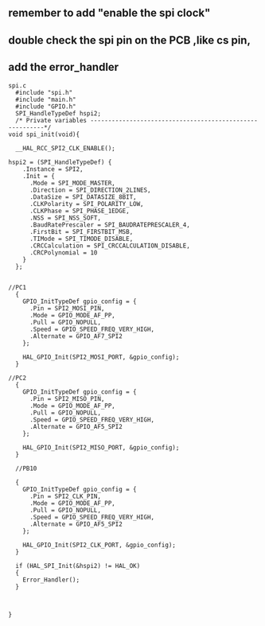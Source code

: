 ## remember to add "enable the spi clock" 
## double check the spi pin on the PCB ,like cs pin, 
## add the error_handler 

    spi.c 
      #include "spi.h"
      #include "main.h"
      #include "GPIO.h"
      SPI_HandleTypeDef hspi2;
      /* Private variables ---------------------------------------------------------*/
    void spi_init(void){

      __HAL_RCC_SPI2_CLK_ENABLE();

    hspi2 = (SPI_HandleTypeDef) {
        .Instance = SPI2,
        .Init = {
          .Mode = SPI_MODE_MASTER,
          .Direction = SPI_DIRECTION_2LINES,
          .DataSize = SPI_DATASIZE_8BIT,
          .CLKPolarity = SPI_POLARITY_LOW,
          .CLKPhase = SPI_PHASE_1EDGE,
          .NSS = SPI_NSS_SOFT,
          .BaudRatePrescaler = SPI_BAUDRATEPRESCALER_4,
          .FirstBit = SPI_FIRSTBIT_MSB,
          .TIMode = SPI_TIMODE_DISABLE,
          .CRCCalculation = SPI_CRCCALCULATION_DISABLE,
          .CRCPolynomial = 10
        }
      };


    //PC1
      {
        GPIO_InitTypeDef gpio_config = {
          .Pin = SPI2_MOSI_PIN,
          .Mode = GPIO_MODE_AF_PP,
          .Pull = GPIO_NOPULL,
          .Speed = GPIO_SPEED_FREQ_VERY_HIGH,
          .Alternate = GPIO_AF7_SPI2
        };

        HAL_GPIO_Init(SPI2_MOSI_PORT, &gpio_config);
      }

    //PC2
      {
        GPIO_InitTypeDef gpio_config = {
          .Pin = SPI2_MISO_PIN,
          .Mode = GPIO_MODE_AF_PP,
          .Pull = GPIO_NOPULL,
          .Speed = GPIO_SPEED_FREQ_VERY_HIGH,
          .Alternate = GPIO_AF5_SPI2
        };

        HAL_GPIO_Init(SPI2_MISO_PORT, &gpio_config);
      }  

      //PB10

      {
        GPIO_InitTypeDef gpio_config = {
          .Pin = SPI2_CLK_PIN,
          .Mode = GPIO_MODE_AF_PP,
          .Pull = GPIO_NOPULL,
          .Speed = GPIO_SPEED_FREQ_VERY_HIGH,
          .Alternate = GPIO_AF5_SPI2
        };

        HAL_GPIO_Init(SPI2_CLK_PORT, &gpio_config);
      }    

      if (HAL_SPI_Init(&hspi2) != HAL_OK)
      {
        Error_Handler();
      }



    }